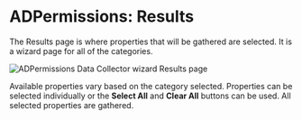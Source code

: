 # ADPermissions: Results

The Results page is where properties that will be gathered are selected. It is a wizard page for all
of the categories.

![ADPermissions Data Collector wizard Results page](/img/product_docs/accessanalyzer/12.0/admin/datacollector/adpermissions/results.webp)

Available properties vary based on the category selected. Properties can be selected individually or
the **Select All** and **Clear All** buttons can be used. All selected properties are gathered.
